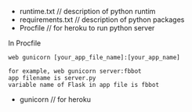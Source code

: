 - runtime.txt // description of python runtim
- requirements.txt // description of python packages
- Procfile // for heroku to run python server

In Procfile

```
web gunicorn [your_app_file_name]:[your_app_name]

for example, web gunicorn server:fbbot
app filename is server.py
variable name of Flask in app file is fbbot

```


- gunicorn // for heroku 

